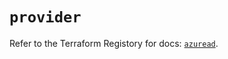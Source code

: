 # `provider`

Refer to the Terraform Registory for docs: [`azuread`](https://registry.terraform.io/providers/hashicorp/azuread/2.46.0/docs).
